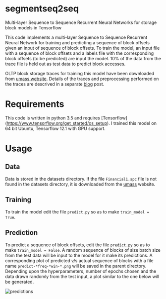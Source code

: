 # segmentseq2seq
Multi-layer Sequence to Sequence Recurrent Neural Networks for storage block models in Tensorflow

This code implements a multi-layer Sequence to Sequence Recurrent Neural Network for training and predicting a sequence of block offsets given an input of sequence of block offsets. To train the model, an input file with a sequence of block offsets and a labels file with the corresponding block offsets (to be predicted) are input the model. 10% of the data from the trace file is held out as test data to predict block accesses.

OLTP block storage traces for training this model have been downloaded from [umass website](http://traces.cs.umass.edu/index.php/Storage/Storage). Details of the traces and preprocessing performed on the traces are descrived in a separate [blog](https://pponnada.github.io/jekyll/update/2017/01/27/storage-segment-prediction.html) post. 

# Requirements
This code is written in python 3.5 and requires [Tensorflow] (https://www.tensorflow.org/get_started/os_setup). I trained this model on 64 bit Ubuntu, Tensorflow 12.1 with GPU support. 

# Usage
## Data
Data is stored in the datasets directory. If the file `Financial1.spc` file is not found in the datasets directory, it is downloaded from the [umass](http://skuld.cs.umass.edu/traces/storage/Financial1.spc.bz2) website.

## Training
To train the model edit the file `predict.py` so as to make `train_model = True`. 

## Prediction
To predict a sequence of block offsets, edit the file `predict.py` so as to make `train_model = False`. A random sequence of blocks of size batch size from the test data will be input to the model for it make its predictions. A corresponding plot of predicted v/s actual sequence of blocks with a file name `predict-*freq-*win-*.png` will be saved in the parent directory. Depending upon the hyperparameters, number of epochs chosen and the data drawn randomly from the test input, a plot similar to the one below will be generated.

![predictions](https://raw.githubusercontent.com/pponnada/segmentseq2seq/plots/predict-1024freq-5win-64.png)



